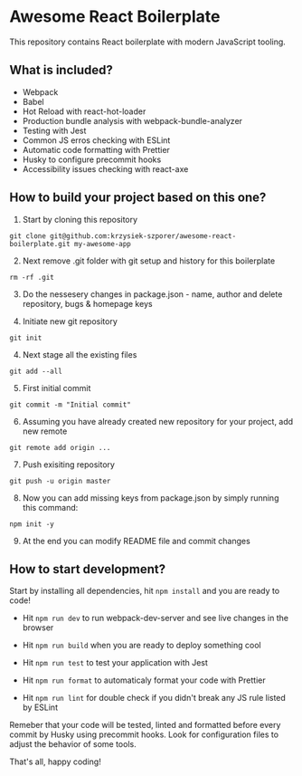 # Awesome React Boilerplate

This repository contains React boilerplate with modern JavaScript tooling.

## What is included?

- Webpack
- Babel
- Hot Reload with react-hot-loader
- Production bundle analysis with webpack-bundle-analyzer
- Testing with Jest
- Common JS erros checking with ESLint
- Automatic code formatting with Prettier
- Husky to configure precommit hooks
- Accessibility issues checking with react-axe

## How to build your project based on this one?

1. Start by cloning this repository

`git clone git@github.com:krzysiek-szporer/awesome-react-boilerplate.git my-awesome-app`

2. Next remove .git folder with git setup and history for this boilerplate

`rm -rf .git`

3. Do the nessesery changes in package.json - name, author and delete repository, bugs & homepage keys

4. Initiate new git repository

`git init`

4. Next stage all the existing files

`git add --all`

5. First initial commit

`git commit -m "Initial commit"`

6. Assuming you have already created new repository for your project, add new remote

`git remote add origin ...`

7. Push exisiting repository

`git push -u origin master`

8. Now you can add missing keys from package.json by simply running this command:

`npm init -y`

9. At the end you can modify README file and commit changes

## How to start development?

Start by installing all dependencies, hit `npm install` and you are ready to code!

- Hit `npm run dev` to run webpack-dev-server and see live changes in the browser

- Hit `npm run build` when you are ready to deploy something cool

- Hit `npm run test` to test your application with Jest

- Hit `npm run format` to automaticaly format your code with Prettier

- Hit `npm run lint` for double check if you didn't break any JS rule listed by ESLint

Remeber that your code will be tested, linted and formatted before every commit by Husky using precommit hooks. Look for configuration files to adjust the behavior of some tools.

That's all, happy coding!
